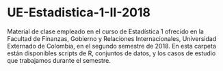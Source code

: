 # UE-Estadistica-1-II-2018
Material de clase empleado en el curso de Estadística 1 ofrecido en la Facultad de Finanzas, Gobierno y Relaciones Internacionales, Universidad Externado de Colombia, en el segundo semestre de 2018. En esta carpeta están disponibles scripts de R, conjuntos de datos, y los casos de estudio que trabajamos durante el semestre.
